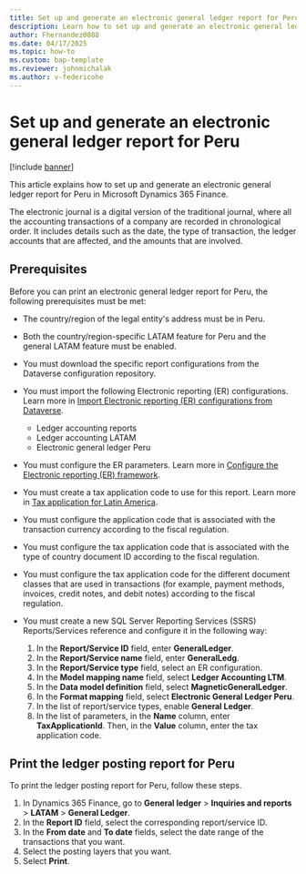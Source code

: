 ```yaml
---
title: Set up and generate an electronic general ledger report for Peru
description: Learn how to set up and generate an electronic general ledger report for Peru in Microsoft Dynamics 365 Finance.
author: Fhernandez0088
ms.date: 04/17/2025
ms.topic: how-to
ms.custom: bap-template
ms.reviewer: johnmichalak
ms.author: v-federicohe
---
```


# Set up and generate an electronic general ledger report for Peru

[!include [banner](../../includes/banner.md)]

This article explains how to set up and generate an electronic general ledger report for Peru in Microsoft Dynamics 365 Finance.

The electronic journal is a digital version of the traditional journal, where all the accounting transactions of a company are recorded in chronological order. It includes details such as the date, the type of transaction, the ledger accounts that are affected, and the amounts that are involved.

## Prerequisites

Before you can print an electronic general ledger report for Peru, the following prerequisites must be met:  

- The country/region of the legal entity's address must be in Peru.
- Both the country/region-specific LATAM feature for Peru and the general LATAM feature must be enabled.
- You must download the specific report configurations from the Dataverse configuration repository. 
- You must import the following Electronic reporting (ER) configurations. Learn more in [Import Electronic reporting (ER) configurations from Dataverse](../global/workspace/gsw-import-er-config-dataverse.md).

    - Ledger accounting reports
    - Ledger accounting LATAM
    - Electronic general ledger Peru

- You must configure the ER parameters. Learn more in [Configure the Electronic reporting (ER) framework](../../../fin-ops-core/dev-itpro/analytics/electronic-reporting-er-configure-parameters.md).
- You must create a tax application code to use for this report. Learn more in [Tax application for Latin America](ltm-core-tax-application.md).
- You must configure the application code that is associated with the transaction currency according to the fiscal regulation.
- You must configure the tax application code that is associated with the type of country document ID according to the fiscal regulation.
- You must configure the tax application code for the different document classes that are used in transactions (for example, payment methods, invoices, credit notes, and debit notes) according to the fiscal regulation. 
- You must create a new SQL Server Reporting Services (SSRS) Reports/Services reference and configure it in the following way:

    1. In the **Report/Service ID** field, enter **GeneralLedger**.
    1. In the **Report/Service name** field, enter **GeneralLedg**.
    1. In the **Report/Service type** field, select an ER configuration.
    1. In the **Model mapping name** field, select **Ledger Accounting LTM**.
    1. In the **Data model definition** field, select **MagneticGeneralLedger**.
    1. In the **Format mapping** field, select **Electronic General Ledger Peru**.
    1. In the list of report/service types, enable **General Ledger**.
    1. In the list of parameters, in the **Name** column, enter **TaxApplicationId**. Then, in the **Value** column, enter the tax application code.

## Print the ledger posting report for Peru

To print the ledger posting report for Peru, follow these steps.

1. In Dynamics 365 Finance, go to **General ledger** \> **Inquiries and reports** \> **LATAM** \> **General Ledger**.
1. In the **Report ID** field, select the corresponding report/service ID.
1. In the **From date** and **To date** fields, select the date range of the transactions that you want.
1. Select the posting layers that you want.
1. Select **Print**.
